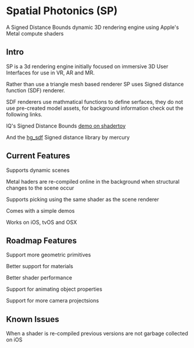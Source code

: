 # Spatial Photonics (SP)
A Signed Distance Bounds dynamic 3D rendering engine using Apple's Metal compute shaders

## Intro

SP is a 3d rendering engine initially focused on immersive 3D User Interfaces for use in VR, AR and MR.

Rather than use a triangle mesh based renderer SP uses Signed distance function (SDF) renderer.

SDF renderers use mathmatical functions to define serfaces, they do not use pre-created model assets, for background information check out the following links.


IQ's Signed Distance Bounds [demo on shadertoy](https://www.shadertoy.com/view/Xds3zN)

And the [hg_sdf](http://mercury.sexy/hg_sdf/) Signed distance library by mercury

## Current Features

Supports dynamic scenes

Metal haders are re-compiled online in the background when structural changes to the scene occur

Supports picking using the same shader as the scene renderer

Comes with a simple demos

Works on iOS, tvOS and OSX

## Roadmap Features

Support more geometric primitives

Better support for materials

Better shader performance

Support for animating object properties

Support for more camera projectsions

## Known Issues

When a shader is re-compiled previous versions are not garbage collected on iOS
